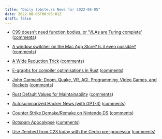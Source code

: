```yaml
---
title: "Daily lobste.rs News for 2022-08-05"
date: 2022-08-05T00:05:01Z
draft: false
---
```






- [C99 doesn't need function bodies, or 'VLAs are Turing complete'](https://lemon.rip/w/c99-vla-tricks/)
  ([comments](https://lobste.rs/s/t42qx2/c99_doesn_t_need_function_bodies_vlas_are))



- [A window switcher on the Mac App Store? Is it even possible?](https://alinpanaitiu.com/blog/window-switcher-app-store/)
  ([comments](https://lobste.rs/s/h0ejxo/window_switcher_on_mac_app_store_is_it_even))



- [A Wide Reduction Trick](https://words.filippo.io/dispatches/wide-reduction/)
  ([comments](https://lobste.rs/s/dwi6be/wide_reduction_trick))



- [E-graphs for compiler optimisations in Rust](https://egraphs-good.github.io/)
  ([comments](https://lobste.rs/s/0avsbt/e_graphs_for_compiler_optimisations_rust))



- [John Carmack: Doom, Quake, VR, AGI, Programming, Video Games, and Rockets](https://lexfridman.com/john-carmack/)
  ([comments](https://lobste.rs/s/jamrlo/john_carmack_doom_quake_vr_agi))



- [Rust Default Values for Maintainability](https://cj.rs/blog/rust-default-values-for-maintainability/)
  ([comments](https://lobste.rs/s/rplaez/rust_default_values_for_maintainability))



- [Autosummarized Hacker News (with GPT-3)](https://danieljanus.pl/autosummarized-hn/)
  ([comments](https://lobste.rs/s/7kyfnr/autosummarized_hacker_news_with_gpt_3))



- [Counter Strike Demake/Remake on Nintendo DS](https://github.com/Fewnity/Counter-Strike-Nintendo-DS)
  ([comments](https://lobste.rs/s/zgwshv/counter_strike_demake_remake_on_nintendo))



- [Botspam Apocalypse](https://memex.marginalia.nu/log/61-botspam-apocalypse.gmi)
  ([comments](https://lobste.rs/s/cju6pv/botspam_apocalypse))



- [Use #embed from C23 today with the Cedro pre-processor](https://sentido-labs.com/en/library/cedro/202106171400/use-embed-c23-today.html)
  ([comments](https://lobste.rs/s/fcdgya/use_embed_from_c23_today_with_cedro_pre))


